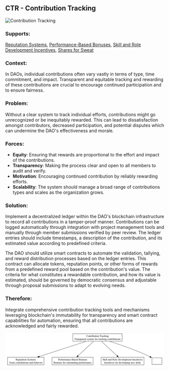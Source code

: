 ## CTR - Contribution Tracking

![Contribution Tracking](./output/illustration/contribution_tracking_illustration_v3.png)

### Supports:
[Reputation Systems](./reputation_systems.html), [Performance-Based Bonuses](./performance_based_bonuses.html), [Skill and Role Development Incentives](./skill_and_role_development_incentives.html), [Shares for Sweat](./shares_for_sweat.html)

### Context:
In DAOs, individual contributions often vary vastly in terms of type, time commitment, and impact. Transparent and equitable tracking and rewarding of these contributions are crucial to encourage continued participation and to ensure fairness.

### Problem:
Without a clear system to track individual efforts, contributions might go unrecognized or be inequitably rewarded. This can lead to dissatisfaction amongst contributors, decreased participation, and potential disputes which can undermine the DAO's effectiveness and morale.

### Forces:
- **Equity**: Ensuring that rewards are proportional to the effort and impact of the contributions.
- **Transparency**: Making the process clear and open to all members to audit and verify.
- **Motivation**: Encouraging continued contribution by reliably rewarding efforts.
- **Scalability**: The system should manage a broad range of contributions types and scales as the organization grows.

### Solution:
Implement a decentralized ledger within the DAO's blockchain infrastructure to record all contributions in a tamper-proof manner. Contributions can be logged automatically through integration with project management tools and manually through member submissions verified by peer review. The ledger entries should include timestamps, a description of the contribution, and its estimated value according to predefined criteria.

The DAO should utilize smart contracts to automate the validation, tallying, and reward distribution processes based on the ledger entries. This contract can allocate tokens, reputation points, or other forms of rewards from a predefined reward pool based on the contribution's value. The criteria for what constitutes a rewardable contribution, and how its value is estimated, should be governed by democratic consensus and adjustable through proposal submissions to adapt to evolving needs.

### Therefore:
Integrate comprehensive contribution tracking tools and mechanisms leveraging blockchain's immutability for transparency and smart contract capabilities for automation, ensuring that all contributions are acknowledged and fairly rewarded.


![Contribution Tracking](./output/contribution_tracking_specific_graph_v3.png)